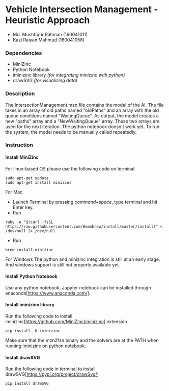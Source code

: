 # Vehicle Intersection Management - Heuristic Approach

- Md. Mushfiqur Rahman (160041011)
- Kazi Raiyan Mahmud (160041058)

### Dependencies
- MiniZinc
- Python Notebook
- iminizinc library *(for integrating minizinc with python)*
- drawSVG *(for visualizing data)*

### Description
The IntersectionManagement.mzn file contains the model of the AI. The file takes in an array of old paths named "oldPaths" and an array with the old queue conditions named "WaitingQueue". As output, the model creates a new "paths" array and a "NewWaitingQueue" array. These two arrays are used for the next iteration.
The python notebook doesn't work yet. To run the system, the model needs to be manually called repeatedly.

### Instruction
#### Install MiniZinc
For linux-based OS please use the following code on terminal
```
sudo apt-get update
sudo apt-get install minizinc
```

For Mac
- Launch Terminal by pressing *command*+*space*, type terminal and hit Enter key.
- Run
```
ruby -e "$(curl -fsSL https://raw.githubusercontent.com/Homebrew/install/master/install)" < /dev/null 2> /dev/null
```
- Run
```
brew install minizinc
```

For Windows
The python and minizinc integration is still at an early stage. And windows support is still not properly available yet.

#### Install Python Notebook
Use any python notebook. Jupyter notebook can be installed through anaconda[https://www.anaconda.com/].

#### Install iminizinc library
Run the following code to install iminizinc[https://github.com/MiniZinc/iminizinc] extension
```
pip install -U iminizinc
```

Make sure that the mzn2fzn binary and the solvers are at the PATH when running iminizinc on python notebook.

#### Install drawSVG
Run the following code in terminal to install drawSVG[https://pypi.org/project/drawSvg/]
```
pip install drawSVG
```
